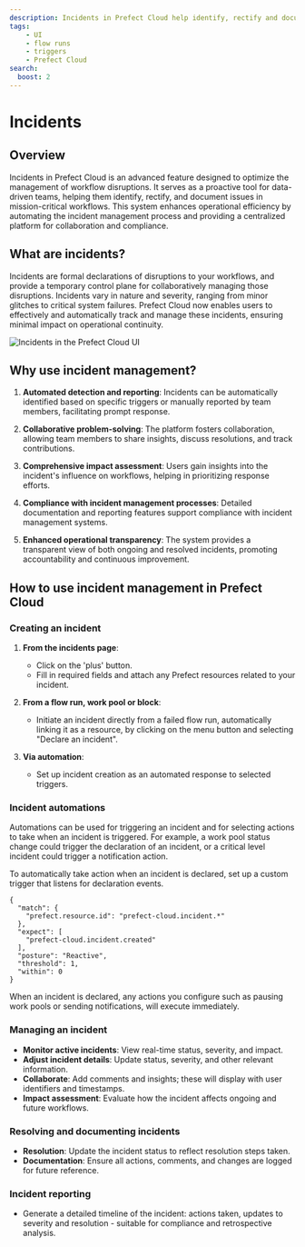```yaml
---
description: Incidents in Prefect Cloud help identify, rectify and document issues in mission-critical workflows.
tags:
    - UI
    - flow runs
    - triggers
    - Prefect Cloud
search:
  boost: 2
---
```


# Incidents<span class="badge cloud"><span class="badge beta"/>

## Overview

Incidents in Prefect Cloud is an advanced feature designed to optimize the management of workflow disruptions. It serves as a proactive tool for data-driven teams, helping them identify, rectify, and document issues in mission-critical workflows. This system enhances operational efficiency by automating the incident management process and providing a centralized platform for collaboration and compliance.

## What are incidents?

Incidents are formal declarations of disruptions to your workflows, and provide a temporary control plane for collaboratively managing those disruptions. Incidents vary in nature and severity, ranging from minor glitches to critical system failures. Prefect Cloud now enables users to effectively and automatically track and manage these incidents, ensuring minimal impact on operational continuity.

![Incidents in the Prefect Cloud UI](/img/ui/incidents-dashboard.png)

## Why use incident management?

1. **Automated detection and reporting**: Incidents can be automatically identified based on specific triggers or manually reported by team members, facilitating prompt response.

2. **Collaborative problem-solving**: The platform fosters collaboration, allowing team members to share insights, discuss resolutions, and track contributions.

3. **Comprehensive impact assessment**: Users gain insights into the incident's influence on workflows, helping in prioritizing response efforts.

4. **Compliance with incident management processes**: Detailed documentation and reporting features support compliance with incident management systems.

5. **Enhanced operational transparency**: The system provides a transparent view of both ongoing and resolved incidents, promoting accountability and continuous improvement.

## How to use incident management in Prefect Cloud

### Creating an incident

1. **From the incidents page**:
   - Click on the 'plus' button.
   - Fill in required fields and attach any Prefect resources related to your incident.

2. **From a flow run, work pool or block**:
   - Initiate an incident directly from a failed flow run, automatically linking it as a resource, by clicking on the menu button and selecting "Declare an incident".

3. **Via automation**:
   - Set up incident creation as an automated response to selected triggers.
     
### Incident automations

Automations can be used for triggering an incident and for selecting actions to take when an incident is triggered. For example, a work pool status change could trigger the declaration of an incident, or a critical level incident could trigger a notification action.

To automatically take action when an incident is declared, set up a custom trigger that listens for declaration events.

```
{
  "match": {
    "prefect.resource.id": "prefect-cloud.incident.*"
  },
  "expect": [
    "prefect-cloud.incident.created"
  ],
  "posture": "Reactive",
  "threshold": 1,
  "within": 0
}
```

When an incident is declared, any actions you configure such as pausing work pools or sending notifications, will execute immediately.

### Managing an incident

- **Monitor active incidents**: View real-time status, severity, and impact.
- **Adjust incident details**: Update status, severity, and other relevant information.
- **Collaborate**: Add comments and insights; these will display with user identifiers and timestamps.
- **Impact assessment**: Evaluate how the incident affects ongoing and future workflows.

### Resolving and documenting incidents

- **Resolution**: Update the incident status to reflect resolution steps taken.
- **Documentation**: Ensure all actions, comments, and changes are logged for future reference.

### Incident reporting

- Generate a detailed timeline of the incident: actions taken, updates to severity and resolution - suitable for compliance and retrospective analysis.


